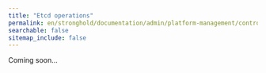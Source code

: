 ```yaml
---
title: "Etcd operations"
permalink: en/stronghold/documentation/admin/platform-management/control-plane-settings/etcd.html
searchable: false
sitemap_include: false
---
```


Coming soon...
